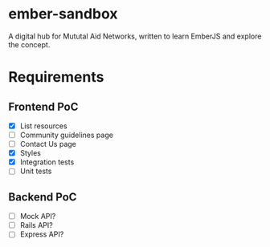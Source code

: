 # ember-sandbox
A digital hub for Mututal Aid Networks, written to learn EmberJS and explore the concept.

# Requirements
## Frontend PoC
- [x] List resources
- [ ] Community guidelines page
- [ ] Contact Us page
- [x] Styles
- [x] Integration tests
- [ ] Unit tests

## Backend PoC
- [ ] Mock API?
- [ ] Rails API?
- [ ] Express API?
